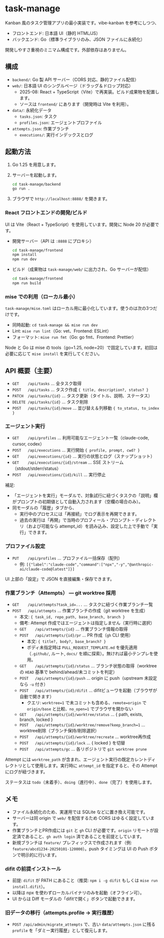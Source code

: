 # task-manage

Kanban 風のタスク管理アプリの最小実装です。vibe-kanban を参考にしつつ、
- フロントエンド: 日本語 UI（静的 HTML/JS）
- バックエンド: Go（標準ライブラリのみ、JSON ファイルに永続化）

開発しやすさ重視のミニマム構成です。外部依存はありません。

## 構成

- `backend/`: Go 製 API サーバー（CORS 対応、静的ファイル配信）
- `web/`: 日本語 UI のシングルページ（ドラッグ＆ドロップ対応）
  - 2025-08: React + TypeScript（Vite）で再実装。ビルド成果物を配置します。
  - ソースは `frontend/` にあります（開発時は Vite を利用）。
- `data/`: 永続化データ
  - `tasks.json`: タスク
  - `profiles.json`: エージェントプロファイル
- `attempts.json`: 作業ブランチ
  - `executions/`: 実行インデックスとログ

## 起動方法

1. Go 1.25 を用意します。
2. サーバーを起動します。

   ```bash
   cd task-manage/backend
   go run .
   ```

3. ブラウザで `http://localhost:8888/` を開きます。

### React フロントエンドの開発/ビルド

UI は Vite（React + TypeScript）を使用しています。開発に Node 20 が必要です。

- 開発サーバー（API は `:8888` にプロキシ）

  ```bash
  cd task-manage/frontend
  npm install
  npm run dev
  ```

- ビルド（成果物は `task-manage/web/` に出力され、Go サーバーが配信）

  ```bash
  cd task-manage/frontend
  npm run build
  ```

### mise での利用（ローカル最小）

`task-manage/mise.toml` はローカル用に最小化しています。使うのは次の3つだけです。

- 同時起動: `cd task-manage && mise run dev`
- Lint: `mise run lint`（Go: vet、Frontend: ESLint）
- フォーマット: `mise run fmt`（Go: go fmt、Frontend: Prettier）

Node と Go は mise の tools（go=1.25, node=20）で固定しています。初回は必要に応じて `mise install` を実行してください。

## API 概要（主要）

- `GET    /api/tasks` … 全タスク取得
- `POST   /api/tasks` … タスク作成 `{ title, description?, status? }`
- `PATCH  /api/tasks/{id}` … タスク更新（タイトル、説明、ステータス）
- `DELETE /api/tasks/{id}` … タスク削除
- `POST   /api/tasks/{id}/move` … 並び替え＆列移動 `{ to_status, to_index }`

### エージェント実行

- `GET    /api/profiles` … 利用可能なエージェント一覧（claude-code, cursor, codex）
- `POST   /api/executions` … 実行開始 `{ profile, prompt, cwd? }`
- `GET    /api/executions/{id}` … 実行の状態とログ（スナップショット）
- `GET    /api/executions/{id}/stream` … SSE ストリーム（stdout/stderr/status）
- `POST   /api/executions/{id}/kill` … 実行停止

補足:

- 「エージェントを実行」モーダルで、対象試行に紐づくタスクの「説明」欄がプロンプトの初期値として自動入力されます（空欄の場合のみ）。
- 同モーダルの「履歴」タブから、
  - 実行中のプロセスには「再接続」でログ表示を再開できます。
  - 過去の実行は「再開」で当時のプロフィール・プロンプト・ディレクトリ（および可能なら attempt_id）を読み込み、設定した上で手動で「実行」できます。

### プロファイル設定

- `PUT    /api/profiles` … プロファイル一括保存（配列）
  - 例: `[{"label":"claude-code","command":["npx","-y","@anthropic-ai/claude-code@latest"]}]`

UI 上部の「設定」で JSON を直接編集・保存できます。

### 作業ブランチ（Attempts） — git worktree 採用

- `GET    /api/attempts?task_id=...` … タスクに紐づく作業ブランチ一覧
- `POST   /api/attempts` … 作業ブランチの作成（git worktree を生成）
  - 本文: `{ task_id, repo_path, base_branch, branch }`
  - 備考: Attempt 作成ではエージェントは指定しません（実行時に選択）
  - `GET    /api/attempts/{id}` … 作業ブランチ情報の取得
  - `POST   /api/attempts/{id}/pr` … PR 作成（`gh` CLI 使用）
    - 本文: `{ title?, body?, base_branch? }`
    - ボディ未指定時は `PULL_REQUEST_TEMPLATE.md` を優先適用（`.github/`, ルート, `docs/` を順に探索）。無ければ最小テンプレを使用。
  - `GET    /api/attempts/{id}/status` … ブランチ状態の取得（worktree の `HEAD` 基準で behind/ahead/未コミットを判定）
  - `POST   /api/attempts/{id}/push` … origin に push（upstream 未設定なら `-u` 付き）
  - `POST   /api/attempts/{id}/difit` … difitビューワを起動（ブラウザが自動で開きます）
    - クエリ: `worktree=1` で未コミットも含める、`remote=origin` で `origin/base` と比較、`no_open=1` でブラウザを開かない
  - `GET    /api/attempts/{id}/worktree/status` … { path, exists, branch, locked }
  - `POST   /api/attempts/{id}/worktree/remove?keep_branch=1` … worktree削除（ブランチ保持/削除選択）
  - `POST   /api/attempts/{id}/worktree/recreate` … worktree再作成
  - `POST   /api/attempts/{id}/lock` … { locked } を切替
  - `POST   /api/attempts/gc` … 各リポジトリで `git worktree prune`

Attempt には `worktree_path` が含まれ、エージェント実行の既定カレントディレクトリとして使用します。実行時に `attempt_id` を指定すると、その Attempt にログが紐づきます。

ステータスは `todo`（未着手）、`doing`（進行中）、`done`（完了）を使用します。

## メモ

- ファイル永続化のため、実運用では SQLite などに置き換え可能です。
- サーバーは同 origin で `web/` を配信するため CORS はゆるく設定しています。
- 作業ブランチとPR作成には `git` と `gh` CLI が必要です。`origin` リモートが設定済であること、`gh auth login` 済であることを前提としています。
- 新規ブランチは `feature/` プレフィックスで作成されます（例: `feature/abcd1234-20250101-120000`）。push タイミングは UI の Push ボタンで明示的に行います。
### difit の前提インストール

- 前提: `difit` が PATH にあること（推奨: `npm i -g difit` もしくは `mise run install.difit`）。
- 以降は npx を使わずローカルバイナリのみを起動（オフライン可）。
- UI からは Diff モーダルの「difitで開く」ボタンで起動できます。

### 旧データの移行（attempts.profile → 実行履歴）

- `POST /api/admin/migrate_attempts` で、古い `data/attempts.json` に残る `profile` を「ダミー実行履歴」として復元します。
